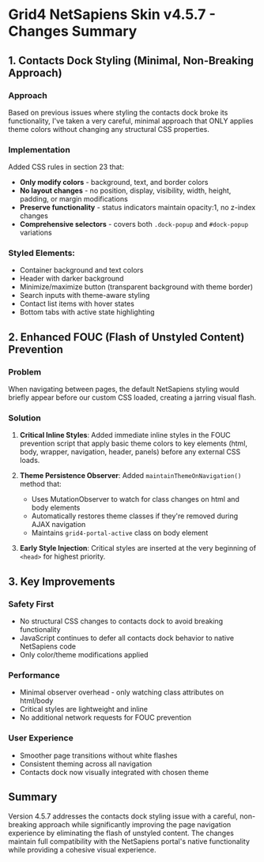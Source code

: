 # Grid4 NetSapiens Skin v4.5.7 - Changes Summary

## 1. Contacts Dock Styling (Minimal, Non-Breaking Approach)

### Approach
Based on previous issues where styling the contacts dock broke its functionality, I've taken a very careful, minimal approach that ONLY applies theme colors without changing any structural CSS properties.

### Implementation
Added CSS rules in section 23 that:
- **Only modify colors** - background, text, and border colors
- **No layout changes** - no position, display, visibility, width, height, padding, or margin modifications
- **Preserve functionality** - status indicators maintain opacity:1, no z-index changes
- **Comprehensive selectors** - covers both `.dock-popup` and `#dock-popup` variations

### Styled Elements:
- Container background and text colors
- Header with darker background
- Minimize/maximize button (transparent background with theme border)
- Search inputs with theme-aware styling
- Contact list items with hover states
- Bottom tabs with active state highlighting

## 2. Enhanced FOUC (Flash of Unstyled Content) Prevention

### Problem
When navigating between pages, the default NetSapiens styling would briefly appear before our custom CSS loaded, creating a jarring visual flash.

### Solution
1. **Critical Inline Styles**: Added immediate inline styles in the FOUC prevention script that apply basic theme colors to key elements (html, body, wrapper, navigation, header, panels) before any external CSS loads.

2. **Theme Persistence Observer**: Added `maintainThemeOnNavigation()` method that:
   - Uses MutationObserver to watch for class changes on html and body elements
   - Automatically restores theme classes if they're removed during AJAX navigation
   - Maintains `grid4-portal-active` class on body element

3. **Early Style Injection**: Critical styles are inserted at the very beginning of `<head>` for highest priority.

## 3. Key Improvements

### Safety First
- No structural CSS changes to contacts dock to avoid breaking functionality
- JavaScript continues to defer all contacts dock behavior to native NetSapiens code
- Only color/theme modifications applied

### Performance
- Minimal observer overhead - only watching class attributes on html/body
- Critical styles are lightweight and inline
- No additional network requests for FOUC prevention

### User Experience
- Smoother page transitions without white flashes
- Consistent theming across all navigation
- Contacts dock now visually integrated with chosen theme

## Summary

Version 4.5.7 addresses the contacts dock styling issue with a careful, non-breaking approach while significantly improving the page navigation experience by eliminating the flash of unstyled content. The changes maintain full compatibility with the NetSapiens portal's native functionality while providing a cohesive visual experience.